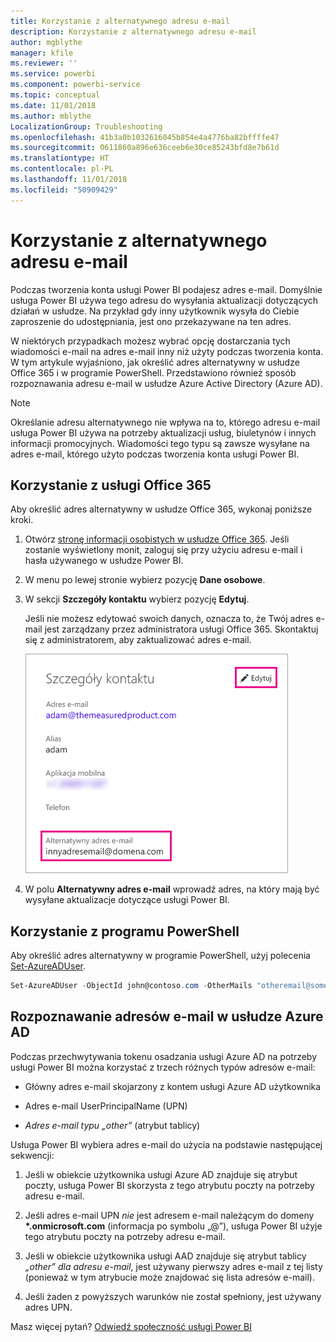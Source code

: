 ```yaml
---
title: Korzystanie z alternatywnego adresu e-mail
description: Korzystanie z alternatywnego adresu e-mail
author: mgblythe
manager: kfile
ms.reviewer: ''
ms.service: powerbi
ms.component: powerbi-service
ms.topic: conceptual
ms.date: 11/01/2018
ms.author: mblythe
LocalizationGroup: Troubleshooting
ms.openlocfilehash: 41b3a0b1032616045b854e4a4776ba82bffffe47
ms.sourcegitcommit: 0611860a896e636ceeb6e30ce85243bfd8e7b61d
ms.translationtype: HT
ms.contentlocale: pl-PL
ms.lasthandoff: 11/01/2018
ms.locfileid: "50909429"
---
```

# <a name="using-an-alternate-email-address"></a>Korzystanie z alternatywnego adresu e-mail

Podczas tworzenia konta usługi Power BI podajesz adres e-mail. Domyślnie usługa Power BI używa tego adresu do wysyłania aktualizacji dotyczących działań w usłudze. Na przykład gdy inny użytkownik wysyła do Ciebie zaproszenie do udostępniania, jest ono przekazywane na ten adres.

W niektórych przypadkach możesz wybrać opcję dostarczania tych wiadomości e-mail na adres e-mail inny niż użyty podczas tworzenia konta. W tym artykule wyjaśniono, jak określić adres alternatywny w usłudze Office 365 i w programie PowerShell. Przedstawiono również sposób rozpoznawania adresu e-mail w usłudze Azure Active Directory (Azure AD).

> [!NOTE]
> Określanie adresu alternatywnego nie wpływa na to, którego adresu e-mail usługa Power BI używa na potrzeby aktualizacji usług, biuletynów i innych informacji promocyjnych.  Wiadomości tego typu są zawsze wysyłane na adres e-mail, którego użyto podczas tworzenia konta usługi Power BI.

## <a name="use-office-365"></a>Korzystanie z usługi Office 365

Aby określić adres alternatywny w usłudze Office 365, wykonaj poniższe kroki.

1. Otwórz [stronę informacji osobistych w usłudze Office 365](https://portal.office.com/account/#personalinfo). Jeśli zostanie wyświetlony monit, zaloguj się przy użyciu adresu e-mail i hasła używanego w usłudze Power BI.

1. W menu po lewej stronie wybierz pozycję **Dane osobowe**.

1. W sekcji **Szczegóły kontaktu** wybierz pozycję **Edytuj**.

    Jeśli nie możesz edytować swoich danych, oznacza to, że Twój adres e-mail jest zarządzany przez administratora usługi Office 365. Skontaktuj się z administratorem, aby zaktualizować adres e-mail.

    ![Szczegóły kontaktu](media/service-admin-alternate-email-address-for-power-bi/contact-details.png)

1. W polu **Alternatywny adres e-mail** wprowadź adres, na który mają być wysyłane aktualizacje dotyczące usługi Power BI.

## <a name="use-powershell"></a>Korzystanie z programu PowerShell

Aby określić adres alternatywny w programie PowerShell, użyj polecenia [Set-AzureADUser](/powershell/module/azuread/set-azureaduser/).

```powershell
Set-AzureADUser -ObjectId john@contoso.com -OtherMails "otheremail@somedomain.com"
```

## <a name="email-address-resolution-in-azure-ad"></a>Rozpoznawanie adresów e-mail w usłudze Azure AD

Podczas przechwytywania tokenu osadzania usługi Azure AD na potrzeby usługi Power BI można korzystać z trzech różnych typów adresów e-mail:

* Główny adres e-mail skojarzony z kontem usługi Azure AD użytkownika

* Adres e-mail UserPrincipalName (UPN)

* *Adres e-mail typu „other”* (atrybut tablicy)

Usługa Power BI wybiera adres e-mail do użycia na podstawie następującej sekwencji:

1. Jeśli w obiekcie użytkownika usługi Azure AD znajduje się atrybut poczty, usługa Power BI skorzysta z tego atrybutu poczty na potrzeby adresu e-mail.

1. Jeśli adres e-mail UPN *nie* jest adresem e-mail należącym do domeny **\*.onmicrosoft.com** (informacja po symbolu „@”), usługa Power BI użyje tego atrybutu poczty na potrzeby adresu e-mail.

1. Jeśli w obiekcie użytkownika usługi AAD znajduje się atrybut tablicy *„other” dla adresu e-mail*, jest używany pierwszy adres e-mail z tej listy (ponieważ w tym atrybucie może znajdować się lista adresów e-mail).

1. Jeśli żaden z powyższych warunków nie został spełniony, jest używany adres UPN.

Masz więcej pytań? [Odwiedź społeczność usługi Power BI](http://community.powerbi.com/)

